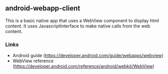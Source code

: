 ## android-webapp-client

This is a basic native app that uses a WebView component to display html content. 
It uses JavascriptInterface to make native calls from the web content.

### Links
- Android guide (https://developer.android.com/guide/webapps/webview)
- WebView reference (https://developer.android.com/reference/android/webkit/WebView)